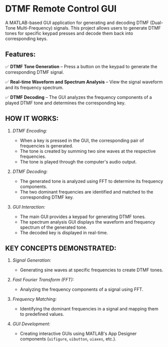 # **DTMF Remote Control GUI**  

A MATLAB-based GUI application for generating and decoding DTMF (Dual-Tone Multi-Frequency) signals. This project allows users to generate DTMF tones for specific keypad presses and decode them back into corresponding keys.  

## **Features:**  

✅ **DTMF Tone Generation** – Press a button on the keypad to generate the corresponding DTMF signal.  

✅ **Real-time Waveform and Spectrum Analysis** – View the signal waveform and its frequency spectrum.  

✅ **DTMF Decoding** – The GUI analyzes the frequency components of a played DTMF tone and determines the corresponding key.


## **HOW IT WORKS:**

1. *DTMF Encoding:*
   - When a key is pressed in the GUI, the corresponding pair of frequencies is generated.  
   - The tone is created by summing two sine waves at the respective frequencies.  
   - The tone is played through the computer's audio output.  

2. *DTMF Decoding:*  
   - The generated tone is analyzed using FFT to determine its frequency components.  
   - The two dominant frequencies are identified and matched to the corresponding DTMF key.  

3. *GUI Interaction:*  
   - The main GUI provides a keypad for generating DTMF tones.  
   - The spectrum analysis GUI displays the waveform and frequency spectrum of the generated tone.  
   - The decoded key is displayed in real-time.  


 ## **KEY CONCEPTS DEMONSTRATED:**

1. *Signal Generation:*  
   - Generating sine waves at specific frequencies to create DTMF tones.  

2. *Fast Fourier Transform (FFT):*  
   - Analyzing the frequency components of a signal using FFT.  

3. *Frequency Matching:*  
   - Identifying the dominant frequencies in a signal and mapping them to predefined values.  

4. *GUI Development:*  
   - Creating interactive GUIs using MATLAB's App Designer components (`uifigure`, `uibutton`, `uiaxes`, etc.).  
